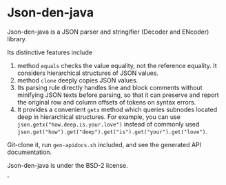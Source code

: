 Json-den-java
=============
Json-den-java is a JSON parser and stringifier (Decoder and ENcoder) library.

Its distinctive features include

1. method `equals` checks the value equality, not the reference equality.
    It considers hierarchical structures of JSON values.
2. method `clone` deeply copies JSON values.
3. Its parsing rule directly handles line and block comments without minifying JSON texts before parsing,
    so that it can preserve and report the original row and column offsets of tokens on syntax errors.
4. It provides a convenient `getx` method which queries subnodes located deep in hierarchical structures.
    For example, you can use `json.getx("how.deep.is.your.love")` instead of commonly used
    `json.get("how").get("deep").get("is").get("your").get("love")`.

Git-clone it, run `gen-apidocs.sh` included, and see the generated API documentation.

Json-den-java is under the BSD-2 license.

'

